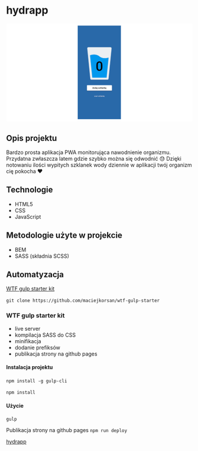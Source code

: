 # hydrapp
![screenshot project](assets/img/cover.jpg)
## Opis projektu
Bardzo prosta aplikacja PWA monitorująca nawodnienie organizmu. Przydatna zwłaszcza latem gdzie szybko można się odwodnić :sweat: Dzięki notowaniu ilości wypitych szklanek wody dziennie w aplikacji twój organizm cię pokocha :heart:
## Technologie
- HTML5
- CSS
- JavaScript
## Metodologie użyte w projekcie
- BEM
- SASS (składnia SCSS)
## Automatyzacja
[WTF gulp starter kit](https://github.com/maciejkorsan/wtf-gulp-starter)

`git clone https://github.com/maciejkorsan/wtf-gulp-starter`
### WTF gulp starter kit
- live server
- kompilacja SASS do CSS
- minifikacja
- dodanie prefiksów
- publikacja strony na github pages
#### Instalacja projektu

`npm install -g gulp-cli`

`npm install`

#### Użycie

`gulp`

Publikacja strony na github pages `npm run deploy`

[hydrapp](https://andrzej-jablonski-project.github.io/hydrapp/)
